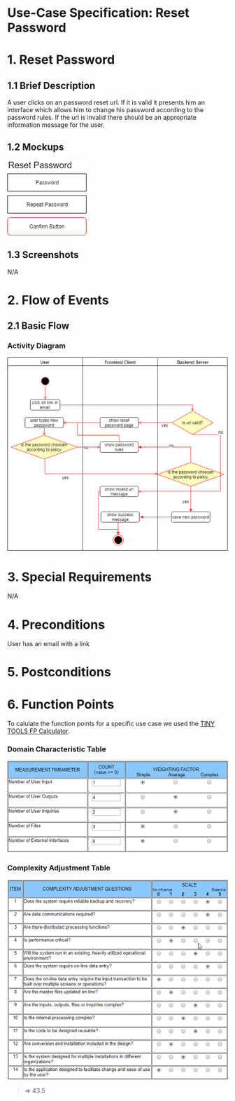 # Use-Case Specification: Reset Password

# 1. Reset Password

## 1.1 Brief Description
A user clicks on an password reset url. If it is valid it presents him an interface which allows him to change his password according to the password rules. 
If the url is invalid there should be an appropriate information message for the user.

## 1.2 Mockups

![reset_password](../Mockups/reset_password.png)

## 1.3 Screenshots

N/A

# 2. Flow of Events

## 2.1 Basic Flow

### Activity Diagram
![Activity Diagram](../ActivityDiagrams/reset_password.png)

# 3. Special Requirements

N/A

# 4. Preconditions

User has an email with a link

# 5. Postconditions

# 6. Function Points

To calulate the function points for a specific use case we used the [TINY TOOLS FP Calculator](http://groups.umd.umich.edu/cis/course.des/cis525/js/f00/harvey/FP_Calc.html).

### Domain Characteristic Table
![domain table](../FunctionPoints/reset_password1.png)
### Complexity Adjustment Table
![complexity table](../FunctionPoints/reset_password2.png)

> => 43.5

